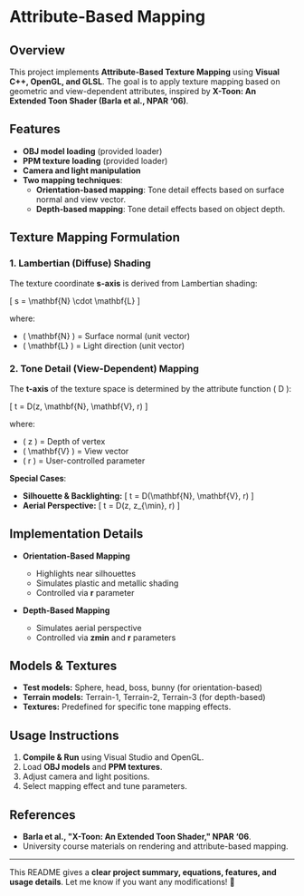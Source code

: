# Attribute-Based Mapping

## Overview
This project implements **Attribute-Based Texture Mapping** using **Visual C++, OpenGL, and GLSL**. The goal is to apply texture mapping based on geometric and view-dependent attributes, inspired by **X-Toon: An Extended Toon Shader (Barla et al., NPAR ‘06)**.

## Features
- **OBJ model loading** (provided loader)
- **PPM texture loading** (provided loader)
- **Camera and light manipulation**
- **Two mapping techniques**:
  - **Orientation-based mapping**: Tone detail effects based on surface normal and view vector.
  - **Depth-based mapping**: Tone detail effects based on object depth.

## Texture Mapping Formulation

### 1. **Lambertian (Diffuse) Shading**
The texture coordinate **s-axis** is derived from Lambertian shading:

\[
s = \mathbf{N} \cdot \mathbf{L}
\]

where:
- \( \mathbf{N} \) = Surface normal (unit vector)
- \( \mathbf{L} \) = Light direction (unit vector)

### 2. **Tone Detail (View-Dependent) Mapping**
The **t-axis** of the texture space is determined by the attribute function \( D \):

\[
t = D(z, \mathbf{N}, \mathbf{V}, r)
\]

where:
- \( z \) = Depth of vertex
- \( \mathbf{V} \) = View vector
- \( r \) = User-controlled parameter

**Special Cases**:
- **Silhouette & Backlighting:** 
  \[
  t = D(\mathbf{N}, \mathbf{V}, r)
  \]
- **Aerial Perspective:** 
  \[
  t = D(z, z_{\min}, r)
  \]

## Implementation Details
- **Orientation-Based Mapping**
  - Highlights near silhouettes
  - Simulates plastic and metallic shading
  - Controlled via **r** parameter

- **Depth-Based Mapping**
  - Simulates aerial perspective
  - Controlled via **zmin** and **r** parameters

## Models & Textures
- **Test models:** Sphere, head, boss, bunny (for orientation-based)
- **Terrain models:** Terrain-1, Terrain-2, Terrain-3 (for depth-based)
- **Textures:** Predefined for specific tone mapping effects.

## Usage Instructions
1. **Compile & Run** using Visual Studio and OpenGL.
2. Load **OBJ models** and **PPM textures**.
3. Adjust camera and light positions.
4. Select mapping effect and tune parameters.

## References
- **Barla et al., "X-Toon: An Extended Toon Shader," NPAR ‘06**.
- University course materials on rendering and attribute-based mapping.

---

This README gives a **clear project summary, equations, features, and usage details**. Let me know if you want any modifications! 🚀
